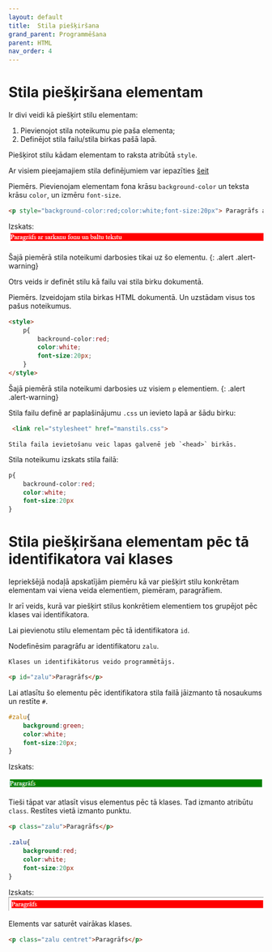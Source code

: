 ```yaml
---
layout: default
title:  Stila piešķiršana
grand_parent: Programmēšana
parent: HTML
nav_order: 4
---
```


# Stila piešķiršana elementam

Ir divi veidi kā piešķirt stilu elementam:
1. Pievienojot stila noteikumu pie paša elementa;
2. Definējot stila failu/stila birkas pašā lapā.

Piešķirot stilu kādam elementam to raksta atribūtā `style`. 

Ar visiem pieejamajiem stila definējumiem var iepazīties [šeit](https://www.w3schools.com/cssref/)

Piemērs. Pievienojam elementam fona krāsu `background-color` un teksta krāsu `color`, un izmēru `font-size`. 

~~~html
<p style="background-color:red;color:white;font-size:20px"> Paragrāfs ar sarkanu fonu un baltu tekstu</p>
~~~
Izskats:
![example image](/media/paragrafssarkans.png)


Šajā piemērā stila noteikumi darbosies tikai uz šo elementu.
{: .alert .alert-warning}


Otrs veids ir definēt stilu kā failu vai stila birku dokumentā. 

Piemērs. Izveidojam stila birkas HTML dokumentā. Un uzstādam visus tos pašus noteikumus.

~~~html
<style>
    p{
        backround-color:red;
        color:white;
        font-size:20px;
    }
</style>
~~~

Šajā piemērā stila noteikumi darbosies uz visiem `p` elementiem.
{: .alert .alert-warning}


Stila failu definē ar paplašinājumu `.css` un ievieto lapā ar šādu birku:

~~~html
 <link rel="stylesheet" href="manstils.css">
~~~

~~~note
Stila faila ievietošanu veic lapas galvenē jeb `<head>` birkās. 
~~~

Stila noteikumu izskats stila failā:
~~~css
p{
    backround-color:red;
    color:white;
    font-size:20px
}
~~~
# Stila piešķiršana elementam pēc tā identifikatora vai klases

Iepriekšējā nodaļā apskatījām piemēru kā var piešķirt stilu konkrētam elementam vai viena veida elementiem, piemēram, paragrāfiem.

Ir arī veids, kurā var piešķirt stilus konkrētiem elementiem tos grupējot pēc klases vai identifikatora.

Lai pievienotu stilu elementam pēc tā identifikatora `id`.

Nodefinēsim paragrāfu ar identifikatoru `zalu`.

~~~note
Klases un identifikātorus veido programmētājs.
~~~

~~~html
<p id="zalu">Paragrāfs</p>
~~~

Lai atlasītu šo elementu pēc identifikatora stila failā jāizmanto tā nosaukums un restīte `#`.

~~~css
#zalu{
    background:green;
    color:white;
    font-size:20px;
}
~~~
Izskats:

![example image](/media/idzalu.png)

Tieši tāpat var atlasīt visus elementus pēc tā klases. Tad izmanto atribūtu `class`. Restītes vietā izmanto punktu.

~~~html
<p class="zalu">Paragrāfs</p>
~~~

~~~css
.zalu{
    background:red;
    color:white;
    font-size:20px
}
~~~
Izskats:
![example image](/media/classzalu.png)

Elements var saturēt vairākas klases.

~~~html
<p class="zalu centret">Paragrāfs</p>
~~~

